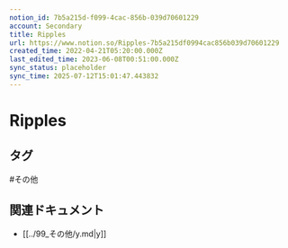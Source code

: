 ```yaml
---
notion_id: 7b5a215d-f099-4cac-856b-039d70601229
account: Secondary
title: Ripples
url: https://www.notion.so/Ripples-7b5a215df0994cac856b039d70601229
created_time: 2022-04-21T05:20:00.000Z
last_edited_time: 2023-06-08T00:51:00.000Z
sync_status: placeholder
sync_time: 2025-07-12T15:01:47.443832
---
```

# Ripples


## タグ

#その他 

## 関連ドキュメント

- [[../99_その他/y.md|y]]
